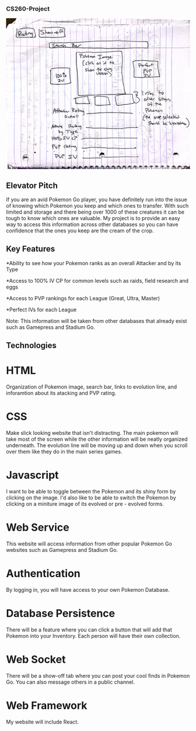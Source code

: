 ### CS260-Project
![Rough Sketch of my Startup](/startupImage.jpg)
## Elevator Pitch
If you are an avid Pokemon Go player, you have definitely run into the issue of knowing which Pokemon you keep and which ones to transfer. With such limited and storage and there being over 1000 of these creatures it can be tough to know which ones are valuable. My project is to provide an easy way to access this information across other databases so you can have confidence that the ones you keep are the cream of the crop.
## Key Features

*Ability to see how your Pokemon ranks as an overall Attacker and by its Type

*Access to 100% IV CP for common levels such as raids, field research and eggs

*Access to PVP rankings for each League (Great, Ultra, Master)

*Perfect IVs for each League

Note: This information will be taken from other databases that already exist such as Gamepress and Stadium Go.

## Technologies
# HTML
Organization of Pokemon image, search bar, links to evolution line, and inforamtion about its atacking and PVP rating.
# CSS
Make slick looking website that isn't distracting. The main pokemon will take most of the screen while the other information will be neatly organized underneath. The evolution line will be moving up and down when you scroll over them like they do in the main series games.

# Javascript
I want to be able to toggle between the Pokemon and its shiny form by clicking on the image. I'd also like to be able to switch the Pokemon by clicking on a miniture image of its evolved or pre - evolved forms.

# Web Service
This website will access information from other popular Pokemon Go websites such as Gamepress and Stadium Go. 

# Authentication
By logging in, you will have access to your own Pokemon Database.
# Database Persistence
There will be a feature where you can click a button that will add that Pokemon into your Inventory. Each person will have their own collection.
# Web Socket
There will be a show-off tab where you can post your cool finds in Pokemon Go. You can also message others in a public channel.
# Web Framework
My website will include React.





